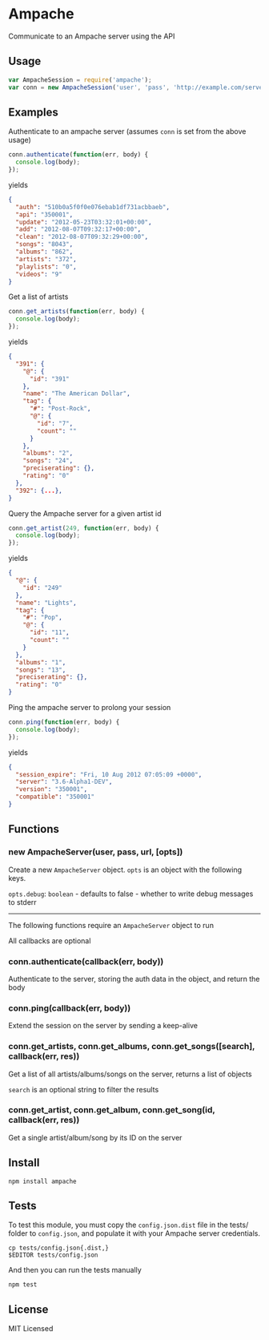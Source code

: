 Ampache
=======

Communicate to an Ampache server using the API

Usage
-----

``` js
var AmpacheSession = require('ampache');
var conn = new AmpacheSession('user', 'pass', 'http://example.com/server/xml.server.php');
```

Examples
--------

Authenticate to an ampache server (assumes `conn` is set from the above usage)

``` js
conn.authenticate(function(err, body) {
  console.log(body);
});
```
yields
``` json
{
  "auth": "510b0a5f0f0e076ebab1df731acbbaeb",
  "api": "350001",
  "update": "2012-05-23T03:32:01+00:00",
  "add": "2012-08-07T09:32:17+00:00",
  "clean": "2012-08-07T09:32:29+00:00",
  "songs": "8043",
  "albums": "862",
  "artists": "372",
  "playlists": "0",
  "videos": "9"
}
```

Get a list of artists

``` js
conn.get_artists(function(err, body) {
  console.log(body);
});
```
yields
``` json
{
  "391": {
    "@": {
      "id": "391"
    },
    "name": "The American Dollar",
    "tag": {
      "#": "Post-Rock",
      "@": {
        "id": "7",
        "count": ""
      }
    },
    "albums": "2",
    "songs": "24",
    "preciserating": {},
    "rating": "0"
  },
  "392": {...},
}
```

Query the Ampache server for a given artist id

``` js
conn.get_artist(249, function(err, body) {
  console.log(body);
});
```
yields
``` json
{
  "@": {
    "id": "249"
  },
  "name": "Lights",
  "tag": {
    "#": "Pop",
    "@": {
      "id": "11",
      "count": ""
    }
  },
  "albums": "1",
  "songs": "13",
  "preciserating": {},
  "rating": "0"
}
```

Ping the ampache server to prolong your session

``` js
conn.ping(function(err, body) {
  console.log(body);
});
```
yields
``` json
{
  "session_expire": "Fri, 10 Aug 2012 07:05:09 +0000",
  "server": "3.6-Alpha1-DEV",
  "version": "350001",
  "compatible": "350001"
}
```

Functions
---------

### new AmpacheServer(user, pass, url, [opts])

Create a new `AmpacheServer` object.  `opts` is an object with the following keys.

`opts.debug`: `boolean` - defaults to false - whether to write debug messages to stderr

---

The following functions require an `AmpacheServer` object to run

All callbacks are optional

### conn.authenticate(callback(err, body))

Authenticate to the server, storing the auth data in the object, and return
the body

### conn.ping(callback(err, body))

Extend the session on the server by sending a keep-alive

### conn.get\_artists, conn.get\_albums, conn.get\_songs([search], callback(err, res))

Get a list of all artists/albums/songs on the server, returns a list of objects

`search` is an optional string to filter the results

### conn.get\_artist, conn.get\_album, conn.get\_song(id, callback(err, res))

Get a single artist/album/song by its ID on the server

Install
-------

    npm install ampache

Tests
-----

To test this module, you must copy the `config.json.dist` file in the tests/ folder
to `config.json`, and populate it with your Ampache server credentials.

    cp tests/config.json{.dist,}
    $EDITOR tests/config.json

And then you can run the tests manually

    npm test

License
-------

MIT Licensed
